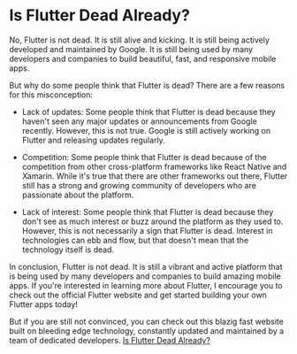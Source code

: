 # Is Flutter Dead Already?

No, Flutter is not dead. It is still alive and kicking. It is still being actively developed and maintained by Google. It is still being used by many developers and companies to build beautiful, fast, and responsive mobile apps.

But why do some people think that Flutter is dead? There are a few reasons for this misconception:

- Lack of updates: Some people think that Flutter is dead because they haven't seen any major updates or announcements from Google recently. However, this is not true. Google is still actively working on Flutter and releasing updates regularly.

- Competition: Some people think that Flutter is dead because of the competition from other cross-platform frameworks like React Native and Xamarin. While it's true that there are other frameworks out there, Flutter still has a strong and growing community of developers who are passionate about the platform.

- Lack of interest: Some people think that Flutter is dead because they don't see as much interest or buzz around the platform as they used to. However, this is not necessarily a sign that Flutter is dead. Interest in technologies can ebb and flow, but that doesn't mean that the technology itself is dead.

In conclusion, Flutter is not dead. It is still a vibrant and active platform that is being used by many developers and companies to build amazing mobile apps. If you're interested in learning more about Flutter, I encourage you to check out the official Flutter website and get started building your own Flutter apps today!

But if you are still not convinced, you can check out this blazig fast website built on bleeding edge technology, constantly updated and maintained by a team of dedicated developers. [Is Flutter Dead Already?](https://isflutterdeadalready.com/)

